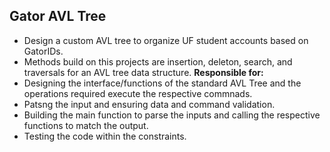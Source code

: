 ## Gator AVL Tree

- Design a custom AVL tree to organize UF student accounts based on GatorIDs.
- Methods build on this projects are insertion, deleton, search, and traversals for an AVL tree data structure.
**Responsible for:**
- Designing the interface/functions of the standard AVL Tree and the operations required execute the respective commnads.
- Patsng the input and ensuring data and command validation.
- Building the main function to parse the inputs and calling the respective functions to match the output.
- Testing the code within the constraints.
